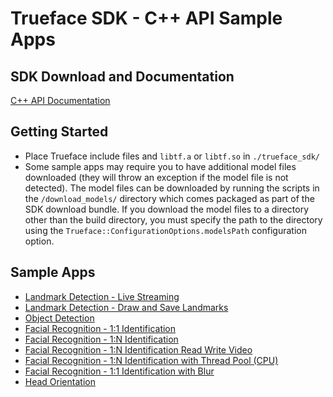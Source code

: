 # Trueface SDK - C++ API Sample Apps
## SDK Download and Documentation
[C++ API Documentation](https://reference.trueface.ai/cpp/dev/latest/index.html)

## Getting Started
* Place Trueface include files and `libtf.a` or `libtf.so` in `./trueface_sdk/`
* Some sample apps may require you to have additional model files downloaded (they will throw an exception if the model file is not detected).
The model files can be downloaded by running the scripts in the `/download_models/` directory which comes packaged as part of the SDK download bundle. 
  If you download the model files to a directory other than the build directory, you must specify the path to the directory using the `Trueface::ConfigurationOptions.modelsPath` configuration option. 


## Sample Apps
* [Landmark Detection - Live Streaming](./landmark_detection/live_streaming)
* [Landmark Detection - Draw and Save Landmarks](./landmark_detection/draw_landmarks_save_images)
* [Object Detection](./object_detection/)
* [Facial Recognition - 1:1 Identification](./facial_recognition/11/)
* [Facial Recognition - 1:N Identification](./facial_recognition/1N/)
* [Facial Recognition - 1:N Identification Read Write Video](./facial_recognition/1N_read_write_video/)
* [Facial Recognition - 1:N Identification with Thread Pool (CPU)](./facial_recognition/1N_threadpool_cpu/)
* [Facial Recognition - 1:1 Identification with Blur](./facial_recognition/blur/)
* [Head Orientation](./head_orientation/)

